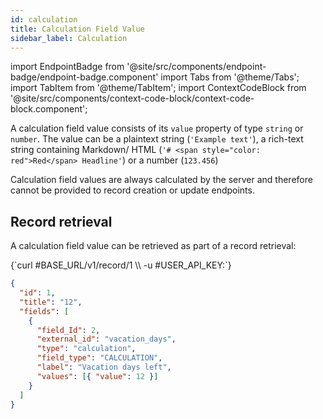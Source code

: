 ```yaml
---
id: calculation
title: Calculation Field Value
sidebar_label: Calculation
---
```


import EndpointBadge from '@site/src/components/endpoint-badge/endpoint-badge.component'
import Tabs from '@theme/Tabs';
import TabItem from '@theme/TabItem';
import ContextCodeBlock from '@site/src/components/context-code-block/context-code-block.component';

A calculation field value consists of its `value` property of type `string` or `number`. The value can be a plaintext string (`'Example text'`), a rich-text string containing Markdown/ HTML (`'# <span style="color: red">Red</span> Headline'`) or a number (`123.456`)

Calculation field values are always calculated by the server and therefore cannot be provided to record creation or update endpoints.

## Record retrieval

<EndpointBadge method="GET" url="https://api.tapeapp.com/v1/record/{record_id}" />

A calculation field value can be retrieved as part of a record retrieval:

<ContextCodeBlock language="shell" title='➡️      Request'>
{`curl #BASE_URL/v1/record/1 \\
  -u #USER_API_KEY:`}
</ContextCodeBlock>

```json title='⬅️      Response'
{
  "id": 1,
  "title": "12",
  "fields": [
    {
      "field_Id": 2,
      "external_id": "vacation_days",
      "type": "calculation",
      "field_type": "CALCULATION",
      "label": "Vacation days left",
      "values": [{ "value": 12 }]
    }
  ]
}
```
